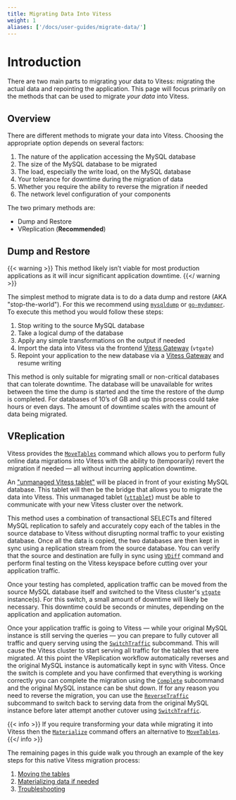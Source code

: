 ```yaml
---
title: Migrating Data Into Vitess
weight: 1
aliases: ['/docs/user-guides/migrate-data/'] 
---
```


# Introduction 

There are two main parts to migrating your data to Vitess: migrating the actual data and repointing the application. This page will focus primarily on the methods that can be used to migrate *your data* into Vitess.

## Overview

There are different methods to migrate your data into Vitess. Choosing the appropriate option depends on several factors:
1. The nature of the application accessing the MySQL database
1. The size of the MySQL database to be migrated
1. The load, especially the write load, on the MySQL database
1. Your tolerance for downtime during the migration of data
1. Whether you require the ability to reverse the migration if needed
1. The network level configuration of your components

The two primary methods are:

* Dump and Restore
* VReplication (**Recommended**)

## Dump and Restore

{{< warning >}}
This method likely isn’t viable for most production applications as it will incur significant application downtime.
{{</ warning >}}

The simplest method to migrate data is to do a data dump and restore (AKA "stop-the-world"). For this we recommend using [`mysqldump`](https://dev.mysql.com/doc/refman/en/mysqldump.html) or
[`go-mydumper`](https://github.com/aquarapid/go-mydumper). To execute this method you would follow these steps:
1. Stop writing to the source MySQL database
1. Take a logical dump of the database
1. Apply any simple transformations on the output if needed
1. Import the data into Vitess via the frontend [Vitess Gateway](../../../concepts/vtgate/) (`vtgate`)
1. Repoint your application to the new database via a [Vitess Gateway](../../../concepts/vtgate/) and resume writing

This method is only suitable for migrating small or non-critical databases that can tolerate downtime. The database will be unavailable for writes between the time the dump is started and the time the restore of the dump is completed. For databases of 10’s of GB and up this process could take hours or even days. The amount of downtime scales with the amount of data being migrated.

## VReplication

Vitess provides the [`MoveTables`](../../../reference/vreplication/movetables/) command which allows you to perform
fully online data migrations into Vitess with the ability to (temporarily) revert the migration if needed — all
without incurring application downtime.

An ["unmanaged Vitess tablet"](../../configuration-advanced/unmanaged-tablet/) will be placed in front of your existing MySQL database. This tablet will then be the bridge that allows you to migrate the data into Vitess. This unmanaged tablet ([`vttablet`](../../../reference/programs/vttablet/)) must be able to communicate with your new Vitess cluster over the network.

This method uses a combination of transactional SELECTs and filtered MySQL replication to safely and accurately copy each
of the tables in the source database to Vitess without disrupting normal traffic to your existing database. Once all the
data is copied, the two databases are then kept in sync using a replication stream from the source database. You can
verify that the source and destination are fully in sync using [`VDiff`](../../../reference/vreplication/vdiff/) command
and perform final testing on the Vitess keyspace before cutting over your application traffic.

Once your testing has completed, application traffic can be moved from the source MySQL database itself and switched to the Vitess cluster's [`vtgate`](../../../reference/programs/vtgate/) instance(s). For this switch, a small amount of downtime will likely be necessary. This downtime could be seconds or minutes, depending on the application and application automation.

Once your application traffic is going to Vitess — while your original MySQL instance is still serving the queries — you can prepare to fully cutover all traffic and query serving using the [`SwitchTraffic`](../../../reference/vreplication/movetables/#switchtraffic) subcommand. This will cause the Vitess cluster to start serving all traffic for the tables that were migrated. At this point the VReplication workflow automatically reverses and the original MySQL instance is automatically kept in sync with Vitess. Once the switch is complete and you have confirmed that everything is working
correctly you can complete the migration using the [`Complete`](../../../reference/vreplication/movetables/#complete)
subcommand and the original MySQL instance can be shut down. If for any reason you need to reverse the migration, you
can use the [`ReverseTraffic`](../../../reference/vreplication/movetables/#reversetraffic) subcommand to switch back to
serving data from the original MySQL instance before later attempt another cutover using [`SwitchTraffic`](../../../reference/vreplication/movetables/#switchtraffic).

{{< info >}}
If you require transforming your data while migrating it into Vitess then the [`Materialize`](../../../reference/vreplication/materialize/) command offers an alternative to [`MoveTables`](../../../reference/vreplication/movetables/).
{{</ info >}}

The remaining pages in this guide walk you through an example of the key steps for this native Vitess migration process:
1. [Moving the tables](../move-tables/)
2. [Materializing data if needed](../materialize/)
3. [Troubleshooting](../troubleshooting/)
